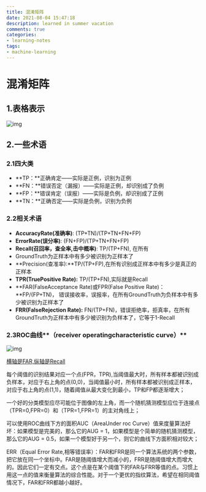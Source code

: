```yaml
---
title: 混淆矩阵
date: 2021-08-04 15:47:18
description: learned in summer vacation
comments: true
categories:
- learning-notes
tags:
- machine-learning
---
```






# 混淆矩阵

## 1.表格表示

![img](https://upload-images.jianshu.io/upload_images/2789666-70257c5416c2dca4?imageMogr2/auto-orient/strip|imageView2/2/format/webp)

## 2.一些术语

### 2.1四大类

- **TP：**正确肯定——实际是正例，识别为正例
- **FN：**错误否定（漏报）——实际是正例，却识别成了负例
- **FP：**错误肯定（误报）——实际是负例，却识别成了正例
- **TN：**正确否定——实际是负例，识别为负例

### 2.2相关术语

-  **AccuracyRate(准确率)**: (TP+TN)/(TP+TN+FN+FP)
-  **ErrorRate(误分率)**: (FN+FP)/(TP+TN+FN+FP)
-  **Recall(召回率，查全率,击中概率)**: TP/(TP+FN), 在所有
-  GroundTruth为正样本中有多少被识别为正样本了
-  **Precision(查准率):**TP/(TP+FP),在所有识别成正样本中有多少是真正的正样本
-  **TPR(TruePositive Rate):** TP/(TP+FN),实际就是Recall
-  **FAR(FalseAcceptance Rate)或FPR(False Positive Rate)：**FP/(FP+TN)， 错误接收率，误报率，在所有GroundTruth为负样本中有多少被识别为正样本了
-  **FRR(FalseRejection Rate):** FN/(TP+FN)，错误拒绝率，拒真率，在所有GroundTruth为正样本中有多少被识别为负样本了，它等于1-Recall

### 2.3ROC曲线**（receiver operatingcharacteristic curve）**

![img](https://upload-images.jianshu.io/upload_images/2789666-980d76ece30b0ebc?imageMogr2/auto-orient/strip|imageView2/2/w/349/format/webp)

<u>横轴是FAR,纵轴是Recall</u>

每个阈值的识别结果对应一个点(FPR，TPR),当阈值最大时，所有样本都被识别成负样本，对应于右上角的点(0,0)，当阈值最小时，所有样本都被识别成正样本，对应于右上角的点(1,1)，随着阈值从最大变化到最小，TP和FP都逐渐增大；

一个好的分类模型应尽可能位于图像的左上角，而一个随机猜测模型应位于连接点（TPR=0,FPR=0）和（TPR=1,FPR=1）的主对角线上；

可以使用ROC曲线下方的面积AUC（AreaUnder roc Curve）值来度量算法好坏：如果模型是完美的，那么它的AUG = 1，如果模型是个简单的随机猜测模型，那么它的AUG = 0.5，如果一个模型好于另一个，则它的曲线下方面积相对较大；

ERR（Equal Error Rate,相等错误率）：FAR和FRR是同一个算法系统的两个参数，把它放在同一个坐标中。FAR是随阈值增大而减小的，FRR是随阈值增大而增大的。因此它们一定有交点。这个点是在某个阈值下的FAR与FRR等值的点。习惯上用这一点的值来衡量算法的综合性能。对于一个更优的指纹算法，希望在相同阈值情况下，FAR和FRR都越小越好。

